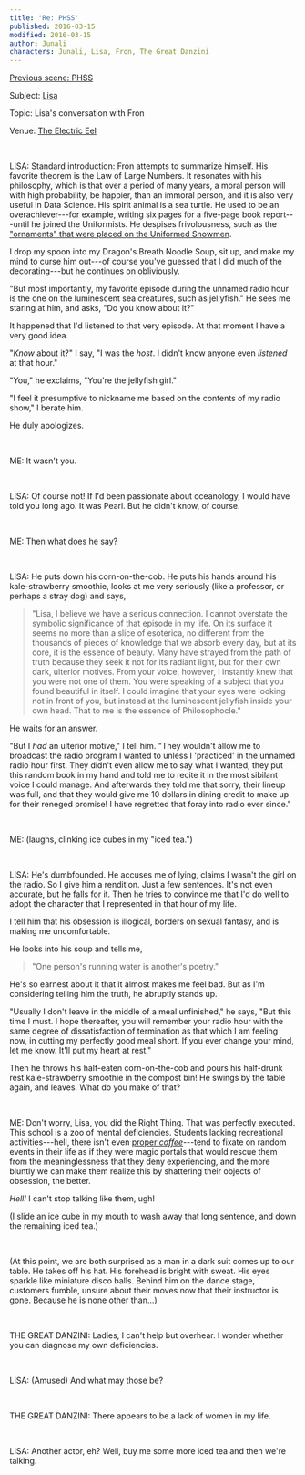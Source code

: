```yaml
---
title: 'Re: PHSS'
published: 2016-03-15
modified: 2016-03-15
author: Junali
characters: Junali, Lisa, Fron, The Great Danzini
---
```


[Previous scene: PHSS](/posts/PHSS.html)

Subject: [Lisa](/posts/these-bachelor-monks.html)

Topic: Lisa's conversation with Fron

Venue: [The Electric Eel](/posts/the-street.html)

<br />

LISA: Standard introduction: Fron attempts to summarize himself. His favorite theorem is the Law of Large Numbers. It resonates with his philosophy, which is that over a period of many years, a moral person will with high probability, be happier, than an immoral person, and it is also very useful in Data Science. His spirit animal is a sea turtle. He used to be an overachiever---for example, writing six pages for a five-page book report---until he joined the Uniformists. He despises frivolousness, such as the ["ornaments" that were placed on the Uniformed Snowmen](/posts/snowmelt.html).  <!--more-->

I drop my spoon into my Dragon's Breath Noodle Soup, sit up, and make my mind to curse him out---of course you've guessed that I did much of the decorating---but he continues on obliviously.

"But most importantly, my favorite episode during the unnamed radio hour is the one on the luminescent sea creatures, such as jellyfish." He sees me staring at him, and asks, "Do you know about it?"

It happened that I'd listened to that very episode. At that moment I have a very good idea.

"*Know* about it?" I say, "I was the *host*. I didn't know anyone even *listened* at that hour."

"You," he exclaims, "You're the jellyfish girl."

"I feel it presumptive to nickname me based on the contents of my radio show," I berate him.

He duly apologizes.

<br />

ME: It wasn't you.

<br />

LISA: Of course not! If I'd been passionate about oceanology, I would have told you long ago. It was Pearl. But he didn't know, of course.

<br />

ME: Then what does he say?

<br />

LISA: He puts down his corn-on-the-cob. He puts his hands around his kale-strawberry smoothie, looks at me very seriously (like a professor, or perhaps a stray dog) and says, 
   
>  "Lisa, I believe we have a serious connection. I cannot overstate the symbolic significance of that episode in my life. On its surface it seems no more than a slice of esoterica, no different from the thousands of pieces of knowledge that we absorb every day, but at its core, it is the essence of beauty. Many have strayed from the path of truth because they seek it not for its radiant light, but for their own dark, ulterior motives. From your voice, however, I instantly knew that you were not one of them. You were speaking of a subject that you found beautiful in itself. I could imagine that your eyes were looking not in front of you, but instead at the luminescent jellyfish inside your own head. That to me is the essence of Philosophocle."

He waits for an answer. 

"But I *had* an ulterior motive," I tell him. "They wouldn't allow me to broadcast the radio program I wanted to unless I 'practiced' in the unnamed radio hour first. They didn't even allow me to say what I wanted, they put this random book in my hand and told me to recite it in the most sibilant voice I could manage. And afterwards they told me that sorry, their lineup was full, and that they would give me 10 dollars in dining credit to make up for their reneged promise! I have regretted that foray into radio ever since."

<br />

ME: (laughs, clinking ice cubes in my "iced tea.")

<br />

LISA: He's dumbfounded. He accuses me of lying, claims I wasn't the girl on the radio. So I give him a rendition. Just a few sentences. It's not even accurate, but he falls for it. Then he tries to convince me that I'd do well to adopt the character that I represented in that hour of my life.

I tell him that his obsession is illogical, borders on sexual fantasy, and is making me uncomfortable.

He looks into his soup and tells me,

> "One person's running water is another's poetry."

He's so earnest about it that it almost makes me feel bad. But as I'm considering telling him the truth, he abruptly stands up. 

"Usually I don't leave in the middle of a meal unfinished," he says, "But this time I must. I hope thereafter, you will remember your radio hour with the same degree of dissatisfaction of termination as that which I am feeling now, in cutting my perfectly good meal short. If you ever change your mind, let me know. It'll put my heart at rest." 

Then he throws his half-eaten corn-on-the-cob and pours his half-drunk rest  kale-strawberry smoothie in the compost bin! He swings by the table again, and leaves. What do you make of that?

<br />

ME: Don't worry, Lisa, you did the Right Thing. That was perfectly executed. This school is a zoo of mental deficiencies. Students lacking recreational activities---hell, there isn't even [proper *coffee*](these-bachelor-monks-ii.html)---tend to fixate on random events in their life as if they were magic portals that would rescue them from the meaninglessness that they deny experiencing, and the more bluntly we can make them realize this by shattering their objects of obsession, the better.

*Hell!* I can't stop talking like them, ugh! 

(I slide an ice cube in my mouth to wash away that long sentence, and down the remaining iced tea.)

<br />

(At this point, we are both surprised as a man in a dark suit comes up to our table. He takes off his hat. His forehead is bright with sweat. His eyes sparkle like miniature disco balls. Behind him on the dance stage, customers fumble, unsure about their moves now that their instructor is gone. Because he is none other than...)

<br />

THE GREAT DANZINI: Ladies, I can't help but overhear. I wonder whether you can diagnose my own deficiencies.

<br />

LISA: (Amused) And what may those be?

<br />

THE GREAT DANZINI: There appears to be a lack of women in my life.

<br />

LISA: Another actor, eh? Well, buy me some more iced tea and then we're talking.
